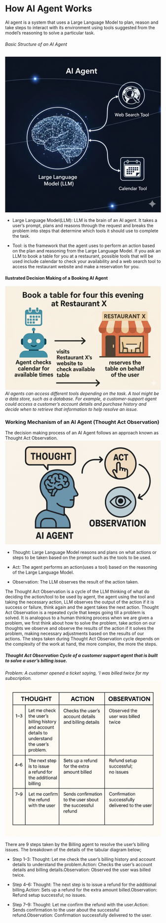 # How AI Agent Works
AI agent is a system that uses a Large Language Model to plan, reason and take steps to interact with its environment using tools suggested from the model’s reasoning to solve a particular task. 


###### Basic Structure of an AI Agent
![agent](images/agent.png)
* Large Language Model(LLM): LLM is the brain of an AI agent. It takes a user’s prompt, plans and reasons through the request and breaks the problem into steps that determine which tools it should use to complete the task.

* Tool: is the framework that the agent uses to perform an action based on the plan and reasoning from the Large Language Model.  If you ask an LLM to book a table for you at a restaurant, possible tools that will be used include calendar to check your availability and a web search tool to access the restaurant website and make a reservation for you. 

#### Ilustrated Decision Making of a Booking AI Agent
![booking](images/booking.png)
*AI agents can access different tools depending on the task. A tool might be a data store, such as a database. For example, a customer-support agent could access a customer’s account details and purchase history and decide when to retrieve that information to help resolve an issue.*


### Working Mechanism of an AI Agent (Thought Act Observation)

The decision making process of an AI Agent follows an approach known as Thought Act Observation.
![TAO](images/TAO.png)

* Thought: Large Language Model reasons and plans on what actions or steps to be taken based on the prompt such as the tools to be used.

* Act: The agent performs an action(uses a tool) based on the reasoning of the Large Language Model.

* Observation: The LLM observes the result of the action taken.

The Thought Act Observation is a cycle of the LLM thinking of what do deciding the action/tool to be used by agent, the agent using the tool and taking the necessary action, LLM observes the output of the action if it is success or failure, think again and the agent takes the next action. Thought Act Observation is a repeated cycle that keeps going till a problem is solved. It is analogous to a human thinking process when we are given a problem, we first think about how to solve the problem, take action on our thoughts we observe and observe the results of the action if it solves the problem, making necessary adjustments based on the results of our actions. The steps taken during Thought Act Observation cycle depends on the complexity of the work at hand, the more complex, the more the steps. 

##### Thought Act Observation Cycle of a customer support agent that is built to solve a user’s billing issue.

*Problem: A customer opened a ticket saying, ‘I was billed twice for my subscription.*
![cycle](images/cycle.png)

There are 9 steps taken by the Billing agent to resolve the user’s billing issues. The breakdown of the details of the tabular diagram below;

* Step 1–3: Thought: Let me check the user’s billing history and account details to understand the problem.Action: Checks the user’s account details and billing details.Observation: Observed the user was billed twice.

* Step 4–6: Thought: The next step is to issue a refund for the additional billing.Action: Sets up a refund for the extra amount billed.Observation: Refund setup successful; no issues.

* Step 7–9: Thought: Let me confirm the refund with the user.Action: Sends confirmation to the user about the successful refund.Observation: Confirmation successfully delivered to the user.


